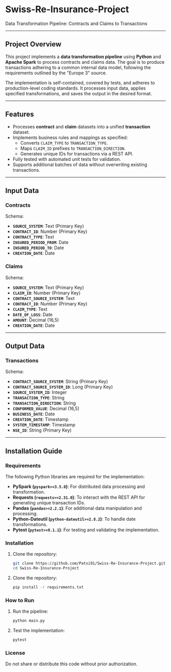 # Swiss-Re-Insurance-Project  
Data Transformation Pipeline: Contracts and Claims to Transactions  

---

## Project Overview  

This project implements a **data transformation pipeline** using **Python** and **Apache Spark** to process contracts and claims data. The goal is to produce transactions adhering to a common internal data model, following the requirements outlined by the "Europe 3" source.  

The implementation is self-contained, covered by tests, and adheres to production-level coding standards. It processes input data, applies specified transformations, and saves the output in the desired format.  

---

## Features  

- Processes **contract** and **claim** datasets into a unified **transaction** dataset.  
- Implements business rules and mappings as specified:  
  - Converts `CLAIM_TYPE` to `TRANSACTION_TYPE`.  
  - Maps `CLAIM_ID` prefixes to `TRANSACTION_DIRECTION`.  
  - Generates unique IDs for transactions via a REST API.  
- Fully tested with automated unit tests for validation.  
- Supports additional batches of data without overwriting existing transactions.  

---

## Input Data  

### Contracts  
Schema:  
- **`SOURCE_SYSTEM`**: Text (Primary Key)  
- **`CONTRACT_ID`**: Number (Primary Key)  
- **`CONTRACT_TYPE`**: Text  
- **`INSURED_PERIOD_FROM`**: Date  
- **`INSURED_PERIOD_TO`**: Date  
- **`CREATION_DATE`**: Date  

### Claims  
Schema:  
- **`SOURCE_SYSTEM`**: Text (Primary Key)  
- **`CLAIM_ID`**: Number (Primary Key)  
- **`CONTRACT_SOURCE_SYSTEM`**: Text  
- **`CONTRACT_ID`**: Number (Primary Key)  
- **`CLAIM_TYPE`**: Text  
- **`DATE_OF_LOSS`**: Date  
- **`AMOUNT`**: Decimal (16,5)  
- **`CREATION_DATE`**: Date  

---

## Output Data  

### Transactions  
Schema:  
- **`CONTRACT_SOURCE_SYSTEM`**: String (Primary Key)  
- **`CONTRACT_SOURCE_SYSTEM_ID`**: Long (Primary Key)  
- **`SOURCE_SYSTEM_ID`**: Integer  
- **`TRANSACTION_TYPE`**: String  
- **`TRANSACTION_DIRECTION`**: String  
- **`CONFORMED_VALUE`**: Decimal (16,5)  
- **`BUSINESS_DATE`**: Date  
- **`CREATION_DATE`**: Timestamp  
- **`SYSTEM_TIMESTAMP`**: Timestamp  
- **`NSE_ID`**: String (Primary Key)  

---

## Installation Guide  

### Requirements  

The following Python libraries are required for the implementation:  

- **PySpark (`pyspark>=3.5.0`)**: For distributed data processing and transformation.  
- **Requests (`requests>=2.31.0`)**: To interact with the REST API for generating unique transaction IDs.  
- **Pandas (`pandas>=2.2.1`)**: For additional data manipulation and processing.  
- **Python-Dateutil (`python-dateutil>=2.8.2`)**: To handle date transformations.  
- **Pytest (`pytest>=8.1.1`)**: For testing and validating the implementation.  

### Installation  

1. Clone the repository:  
   ```bash
   git clone https://github.com/Patxi91/Swiss-Re-Insurance-Project.git  
   cd Swiss-Re-Insurance-Project
2. Clone the repository:  
   ```bash
   pip install -r requirements.txt

### How to Run

1. Run the pipeline: 
   ```bash
   python main.py
2. Test the implementation:
   ```bash
   pytest

### License
Do not share or distribute this code without prior authorization.